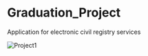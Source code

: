 # Graduation_Project
Application for electronic civil registry services


![Project1](https://github.com/mostafahassan8799/Graduation_Project/assets/43142315/d600495d-13a0-4a0e-bc84-01fc8b8dc117)
